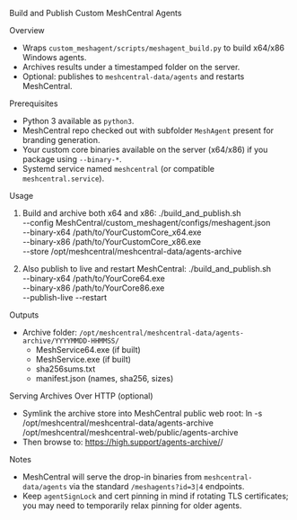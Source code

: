 Build and Publish Custom MeshCentral Agents

Overview
- Wraps `custom_meshagent/scripts/meshagent_build.py` to build x64/x86 Windows agents.
- Archives results under a timestamped folder on the server.
- Optional: publishes to `meshcentral-data/agents` and restarts MeshCentral.

Prerequisites
- Python 3 available as `python3`.
- MeshCentral repo checked out with subfolder `MeshAgent` present for branding generation.
- Your custom core binaries available on the server (x64/x86) if you package using `--binary-*`.
- Systemd service named `meshcentral` (or compatible `meshcentral.service`).

Usage
1) Build and archive both x64 and x86:
   ./build_and_publish.sh \
     --config MeshCentral/custom_meshagent/configs/meshagent.json \
     --binary-x64 /path/to/YourCustomCore_x64.exe \
     --binary-x86 /path/to/YourCustomCore_x86.exe \
     --store /opt/meshcentral/meshcentral-data/agents-archive

2) Also publish to live and restart MeshCentral:
   ./build_and_publish.sh \
     --binary-x64 /path/to/YourCore64.exe \
     --binary-x86 /path/to/YourCore86.exe \
     --publish-live --restart

Outputs
- Archive folder: `/opt/meshcentral/meshcentral-data/agents-archive/YYYYMMDD-HHMMSS/`
  - MeshService64.exe (if built)
  - MeshService.exe (if built)
  - sha256sums.txt
  - manifest.json (names, sha256, sizes)

Serving Archives Over HTTP (optional)
- Symlink the archive store into MeshCentral public web root:
  ln -s /opt/meshcentral/meshcentral-data/agents-archive /opt/meshcentral/meshcentral-web/public/agents-archive
- Then browse to: https://high.support/agents-archive/<timestamp>/

Notes
- MeshCentral will serve the drop-in binaries from `meshcentral-data/agents` via the standard `/meshagents?id=3|4` endpoints.
- Keep `agentSignLock` and cert pinning in mind if rotating TLS certificates; you may need to temporarily relax pinning for older agents.

